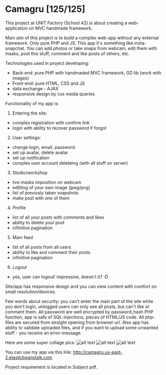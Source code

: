# Camagru [125/125]
This project at UNIT Factory (School 42) is about creating a web-application on MVC handmade framework.

Main aim of this project is to build a complex web-app without any external framework. Only pure PHP and JS.
This app it's something like insta-snapchat. You can add photos or take snaps from webcam, edit them with masks, post this stuff, comment and like posts of others, etc.

Technologies used in project developing:
- Back-end: pure PHP with handmaded MVC framework, GD lib (work with images)
- Front-end: pure HTML, CSS and JS
- data exchange - AJAX
- responsive design by css media queries

Functionality of my app is:
1. Entering the site:
- complex registration with confirm link
- login with ability to recover password if forgot
2. User settings:
- change login, email, password
- set up avatar, delete avatar
- set up notification
- complex user account deleteing (with all stuff on server)
3. Studio/workshop
- live masks imposition on webcam
- edtiting of your own image (jpeg/png)
- list of previosly taken snapshots
- make post with one of them
4. Profile
- list of all your posts with comments and likes
- ability to delete your post
- infinitive pagination
5. Main feed
- list of all posts from all users
- ability to like and comment their posts
- infinitive pagination
6. Logout
- yes, user can logout! impressive, doesn't it? :D

Site/app has responsive design and you can view content with comfort on small resolution/devices.

Few words about security: you can't enter the main part of the site while you don't login, unlogged users can only see all posts, but can't like or comment them. All password are well encrypted by password_hash PHP function, app is safe of SQL-injections, pieces of HTML/JS code. All php-files are secured from straight opening from browser url. Also app has ability to validate uploaded files, and if you want to upload some unwanted stuff - you receive an error-message.

Here are some super collage pics:
![alt text](https://github.com/oleksiirude/Camagru_mvc/blob/master/img/responsive.png)
![alt text](https://github.com/oleksiirude/Camagru_mvc/blob/master/img/main.png)
![alt text](https://github.com/oleksiirude/Camagru_mvc/blob/master/img/settings.png)

You can use my app via this link: http://camagru.us-east-2.elasticbeanstalk.com

Project requirement is located in Subject pdf.
